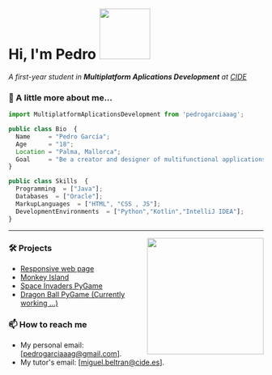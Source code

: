 <h1> Hi, I'm Pedro <img src="https://i.pinimg.com/originals/5e/48/c6/5e48c6ed0db25888e85f537b64e86b9c.gif" width="100"></h1>
<p><em>A first-year student in <b>Multiplatform Aplications Development</b> at <a href="http://www.cide.es">CIDE</a></em></p>

### 🧠 A little more about me...  

```javascript
import MultiplatformAplicationsDevelopment from 'pedrogarciaaag';

public class Bio  {
  Name     = "Pedro García";
  Age      = "18";
  Location = "Palma, Mallorca";
  Goal     = "Be a creator and designer of multifunctional applications";
}

public class Skills  {
  Programming  = ["Java"];
  Databases  = ["Oracle"];
  MarkupLanguages  = ["HTML", "CSS , JS"];
  DevelopmentEnvironments  = ["Python","Kotlin","IntelliJ IDEA"];
}
```

---

<img align='right' src="https://art.pixilart.com/sr2712ab0b35ecd.gif" width="230">

### 🛠️ Projects 

<ul>
  <li><a href="https://pedrogarciaaag.github.io/Lenguaje-de-marcas/Actividad_20/">Responsive web page</a></li>
  <li><a href="https://github.com/pedrogarciaaag/Programacion/blob/main/Proyecto1/src/proyecto1/Practica1.java">Monkey Island</a></li>
  <li><a href="https://github.com/pedrogarciaaag/Entorns-de-desenvolupament/tree/main/Juego02"> Space Invaders PyGame</a></li>
  <li><a href="https://github.com/pedrogarciaaag/Entorns-de-desenvolupament/tree/main/Juego03">Dragon Ball PyGame (Currently working ...)</a></li>
</ul>

### 📫 How to reach me  

- My personal email: [pedrogarciaaag@gmail.com]. 
- My tutor's email: [miguel.beltran@cide.es]. 
